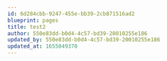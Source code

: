```yaml
---
id: 6d284cbb-9247-455e-bb39-2cb871516ad2
blueprint: pages
title: test2
author: 550e83dd-b0d4-4c57-bd39-20010255e186
updated_by: 550e83dd-b0d4-4c57-bd39-20010255e186
updated_at: 1655049370
---
```

